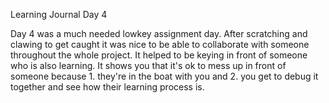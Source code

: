 Learning Journal Day 4  

Day 4 was a much needed lowkey assignment day.  After scratching and clawing to get caught it was nice to be able to collaborate with someone throughout the whole project.
It helped to be keying in front of someone who is also learning.  It shows you that it's ok to mess up in front of someone because 1. they're in the boat with you and 2. you get to debug it together and see how their learning process is.
